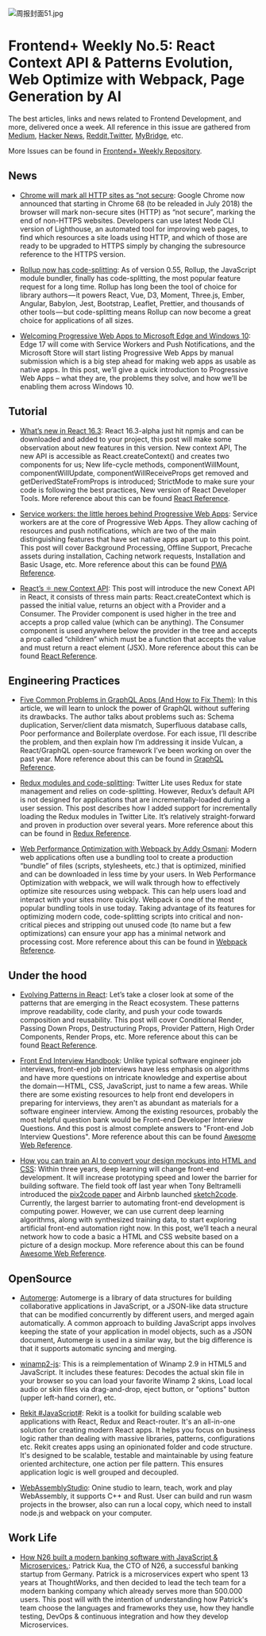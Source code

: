 ![周报封面51.jpg](http://upload-images.jianshu.io/upload_images/1647496-f28849fccd2129fa.jpg?imageMogr2/auto-orient/strip%7CimageView2/2/w/1240)

# Frontend+ Weekly No.5: React Context API & Patterns Evolution, Web Optimize with Webpack, Page Generation by AI

The best articles, links and news related to Frontend Development, and more, delivered once a week. All reference in this issue are gathered from [Medium](https://medium.com/@384924552), [Hacker News](https://news.ycombinator.com/news), [Reddit](reddit.com),[Twitter](twitter.com), [MyBridge](mybridge.co), etc.

More Issues can be found in [Frontend+ Weekly Repository](https://parg.co/U9x).

## News

- [Chrome will mark all HTTP sites as “not secure](https://parg.co/UXK): Google Chrome now announced that starting in Chrome 68 (to be releaded in July 2018) the browser will mark non-secure sites (HTTP) as “not secure”, marking the end of non-HTTPS websites. Developers can use latest Node CLI version of Lighthouse, an automated tool for improving web pages, to find which resources a site loads using HTTP, and which of those are ready to be upgraded to HTTPS simply by changing the subresource reference to the HTTPS version.

- [Rollup now has code-splitting](https://parg.co/UXS): As of version 0.55, Rollup, the JavaScript module bundler, finally has code-splitting, the most popular feature request for a long time. Rollup has long been the tool of choice for library authors — it powers React, Vue, D3, Moment, Three.js, Ember, Angular, Babylon, Jest, Bootstrap, Leaflet, Prettier, and thousands of other tools — but code-splitting means Rollup can now become a great choice for applications of all sizes.

- [Welcoming Progressive Web Apps to Microsoft Edge and Windows 10](https://parg.co/UXq): Edge 17 will come with Service Workers and Push Notifications, and the Microsoft Store will start listing Progressive Web Apps by manual submission which is a big step ahead for making web apps as usable as native apps. In this post, we’ll give a quick introduction to Progressive Web Apps – what they are, the problems they solve, and how we’ll be enabling them across Windows 10.

## Tutorial

- [What’s new in React 16.3](https://parg.co/UX4): React 16.3-alpha just hit npmjs and can be downloaded and added to your project, this post will make some observation about new features in this version. New context API, The new API is accessible as React.createContext() and creates two components for us; New life-cycle methods, componentWillMount, componentWillUpdate, componentWillReceiveProps get removed and getDerivedStateFromProps is introduced; StrictMode to make sure your code is following the best practices, New version of React Developer Tools. More reference about this can be found [React Reference](https://parg.co/UXI).

- [Service workers: the little heroes behind Progressive Web Apps](https://parg.co/UXo): Service workers are at the core of Progressive Web Apps. They allow caching of resources and push notifications, which are two of the main distinguishing features that have set native apps apart up to this point. This post will cover Background Processing, Offline Support, Precache assets during installation, Caching network requests, Installation and Basic Usage, etc. More reference about this can be found [PWA Reference](https://parg.co/UX1).

- [React’s ⚛️ new Context API](https://parg.co/UXl): This post will introduce the new Conext API in React, it consists of thress main parts: React.createContext which is passed the initial value, returns an object with a Provider and a Consumer. The Provider component is used higher in the tree and accepts a prop called value (which can be anything). The Consumer component is used anywhere below the provider in the tree and accepts a prop called “children” which must be a function that accepts the value and must return a react element (JSX). More reference about this can be found [React Reference](https://parg.co/UXI).

## Engineering Practices

- [Five Common Problems in GraphQL Apps (And How to Fix Them)](https://parg.co/UXd): In this article, we will learn to unlock the power of GraphQL without suffering its drawbacks. The author talks about problems such as: Schema duplication, Server/client data mismatch, Superfluous database calls, Poor performance and Boilerplate overdose. For each issue, I’ll describe the problem, and then explain how I’m addressing it inside Vulcan, a React/GraphQL open-source framework I’ve been working on over the past year. More reference about this can be found in [GraphQL Reference](https://parg.co/UX2).

- [Redux modules and code-splitting](http://nicolasgallagher.com/redux-modules-and-code-splitting/): Twitter Lite uses Redux for state management and relies on code-splitting. However, Redux’s default API is not designed for applications that are incrementally-loaded during a user session. This post describes how I added support for incrementally loading the Redux modules in Twitter Lite. It’s relatively straight-forward and proven in production over several years. More reference about this can be found in [Redux Reference](https://parg.co/UXT).

- [Web Performance Optimization with Webpack by Addy Osmani](https://parg.co/UXN): Modern web applications often use a bundling tool to create a production “bundle” of files (scripts, stylesheets, etc.) that is optimized, minified and can be downloaded in less time by your users. In Web Performance Optimization with webpack, we will walk through how to effectively optimize site resources using webpack. This can help users load and interact with your sites more quickly. Webpack is one of the most popular bundling tools in use today. Taking advantage of its features for optimizing modern code, code-splitting scripts into critical and non-critical pieces and stripping out unused code (to name but a few optimizations) can ensure your app has a minimal network and processing cost. More reference about this can be found in [Webpack Reference](https://parg.co/UXz).

## Under the hood

- [Evolving Patterns in React](https://parg.co/UXm): Let’s take a closer look at some of the patterns that are emerging in the React ecosystem. These patterns improve readability, code clarity, and push your code towards composition and reusability. This post will cover Conditional Render, Passing Down Props, Destructuring Props, Provider Pattern, High Order Components, Render Props, etc. More reference about this can be found [React Reference](https://parg.co/UXI).

- [Front End Interview Handbook](https://github.com/yangshun/front-end-interview-handbook): Unlike typical software engineer job interviews, front-end job interviews have less emphasis on algorithms and have more questions on intricate knowledge and expertise about the domain — HTML, CSS, JavaScript, just to name a few areas. While there are some existing resources to help front end developers in preparing for interviews, they aren't as abundant as materials for a software engineer interview. Among the existing resources, probably the most helpful question bank would be Front-end Developer Interview Questions. And this post is almost complete answers to "Front-end Job Interview Questions". More reference about this can be found [Awesome Web Reference](https://parg.co/UXa).

- [How you can train an AI to convert your design mockups into HTML and CSS](https://parg.co/UXR): Within three years, deep learning will change front-end development. It will increase prototyping speed and lower the barrier for building software. The field took off last year when Tony Beltramelli introduced the [pix2code paper](https://arxiv.org/abs/1705.07962) and Airbnb launched [sketch2code](https://airbnb.design/sketching-interfaces/). Currently, the largest barrier to automating front-end development is computing power. However, we can use current deep learning algorithms, along with synthesized training data, to start exploring artificial front-end automation right now. In this post, we’ll teach a neural network how to code a basic a HTML and CSS website based on a picture of a design mockup. More reference about this can be found [Awesome Web Reference](https://parg.co/UXa).

## OpenSource

- [Automerge](https://github.com/automerge/automerge): Automerge is a library of data structures for building collaborative applications in JavaScript, or a JSON-like data structure that can be modified concurrently by different users, and merged again automatically. A common approach to building JavaScript apps involves keeping the state of your application in model objects, such as a JSON document, Automerge is used in a similar way, but the big difference is that it supports automatic syncing and merging.

- [winamp2-js](https://github.com/captbaritone/winamp2-js): This is a reimplementation of Winamp 2.9 in HTML5 and JavaScript. It includes these features: Decodes the actual skin file in your browser so you can load your favorite Winamp 2 skins, Load local audio or skin files via drag-and-drop, eject button, or "options" button (upper left-hand corner), etc.

- [Rekit #JavaScript#](https://github.com/supnate/rekit): Rekit is a toolkit for building scalable web applications with React, Redux and React-router. It's an all-in-one solution for creating modern React apps. It helps you focus on business logic rather than dealing with massive libraries, patterns, configurations etc. Rekit creates apps using an opinionated folder and code structure. It's designed to be scalable, testable and maintainable by using feature oriented architecture, one action per file pattern. This ensures application logic is well grouped and decoupled.

- [WebAssemblyStudio](https://github.com/wasdk/WebAssemblyStudio): Onine studio to learn, teach, work and play WebAssembly, it supports C++ and Rust. User can build and run wasm projects in the browser, also can run a local copy, which need to install node.js and webpack on your computer.

## Work Life

- [How N26 built a modern banking software with JavaScript & Microservices.](https://parg.co/UXc): Patrick Kua, the CTO of N26, a successful banking startup from Germany. Patrick is a microservices expert who spent 13 years at ThoughtWorks, and then decided to lead the tech team for a modern banking company which already serves more than 500.000 users. This post will with the intention of understanding how Patrick's team choose the languages and frameworks they use, how they handle testing, DevOps & continuous integration and how they develop Microservices.
